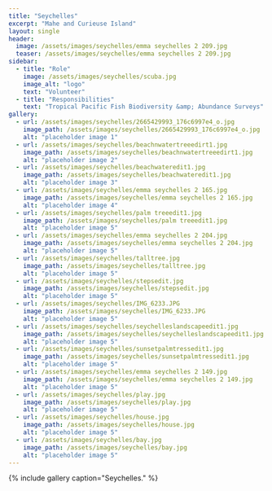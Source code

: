 ```yaml
---
title: "Seychelles"
excerpt: "Mahe and Curieuse Island"
layout: single
header:
  image: /assets/images/seychelles/emma seychelles 2 209.jpg
  teaser: /assets/images/seychelles/emma seychelles 2 209.jpg
sidebar:
  - title: "Role"
    image: /assets/images/seychelles/scuba.jpg
    image_alt: "logo"
    text: "Volunteer"
  - title: "Responsibilities"
    text: "Tropical Pacific Fish Biodiversity &amp; Abundance Surveys"
gallery:
  - url: /assets/images/seychelles/2665429993_176c6997e4_o.jpg
    image_path: /assets/images/seychelles/2665429993_176c6997e4_o.jpg
    alt: "placeholder image 1"
  - url: /assets/images/seychelles/beachnwatertreeedirt1.jpg
    image_path: /assets/images/seychelles/beachnwatertreeedirt1.jpg
    alt: "placeholder image 2"
  - url: /assets/images/seychelles/beachwateredit1.jpg
    image_path: /assets/images/seychelles/beachwateredit1.jpg
    alt: "placeholder image 3"
  - url: /assets/images/seychelles/emma seychelles 2 165.jpg
    image_path: /assets/images/seychelles/emma seychelles 2 165.jpg
    alt: "placeholder image 4"
  - url: /assets/images/seychelles/palm treeedit1.jpg
    image_path: /assets/images/seychelles/palm treeedit1.jpg
    alt: "placeholder image 5"
  - url: /assets/images/seychelles/emma seychelles 2 204.jpg
    image_path: /assets/images/seychelles/emma seychelles 2 204.jpg
    alt: "placeholder image 5"  
  - url: /assets/images/seychelles/talltree.jpg
    image_path: /assets/images/seychelles/talltree.jpg
    alt: "placeholder image 5"  
  - url: /assets/images/seychelles/stepsedit.jpg
    image_path: /assets/images/seychelles/stepsedit.jpg
    alt: "placeholder image 5"
  - url: /assets/images/seychelles/IMG_6233.JPG
    image_path: /assets/images/seychelles/IMG_6233.JPG
    alt: "placeholder image 5"    
  - url: /assets/images/seychelles/seychelleslandscapeedit1.jpg
    image_path: /assets/images/seychelles/seychelleslandscapeedit1.jpg
    alt: "placeholder image 5"  
  - url: /assets/images/seychelles/sunsetpalmtressedit1.jpg
    image_path: /assets/images/seychelles/sunsetpalmtressedit1.jpg
    alt: "placeholder image 5"
  - url: /assets/images/seychelles/emma seychelles 2 149.jpg
    image_path: /assets/images/seychelles/emma seychelles 2 149.jpg
    alt: "placeholder image 5"
  - url: /assets/images/seychelles/play.jpg
    image_path: /assets/images/seychelles/play.jpg
    alt: "placeholder image 5"  
  - url: /assets/images/seychelles/house.jpg
    image_path: /assets/images/seychelles/house.jpg
    alt: "placeholder image 5"
  - url: /assets/images/seychelles/bay.jpg
    image_path: /assets/images/seychelles/bay.jpg
    alt: "placeholder image 5"   
---
```


{% include gallery caption="Seychelles." %}

